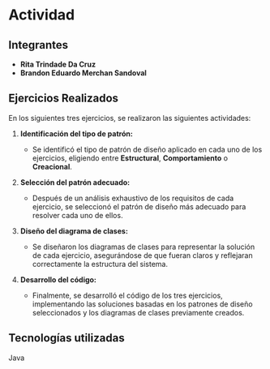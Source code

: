 # Actividad 

## Integrantes

- **Rita Trindade Da Cruz**
- **Brandon Eduardo Merchan Sandoval**  


## Ejercicios Realizados

En los siguientes tres ejercicios, se realizaron las siguientes actividades:

1. **Identificación del tipo de patrón:**
   - Se identificó el tipo de patrón de diseño aplicado en cada uno de los ejercicios, eligiendo entre **Estructural**, **Comportamiento** o **Creacional**.

2. **Selección del patrón adecuado:**
   - Después de un análisis exhaustivo de los requisitos de cada ejercicio, se seleccionó el patrón de diseño más adecuado para resolver cada uno de ellos.

3. **Diseño del diagrama de clases:**
   - Se diseñaron los diagramas de clases para representar la solución de cada ejercicio, asegurándose de que fueran claros y reflejaran correctamente la estructura del sistema.

4. **Desarrollo del código:**
   - Finalmente, se desarrolló el código de los tres ejercicios, implementando las soluciones basadas en los patrones de diseño seleccionados y los diagramas de clases previamente creados.

## Tecnologías utilizadas
Java

